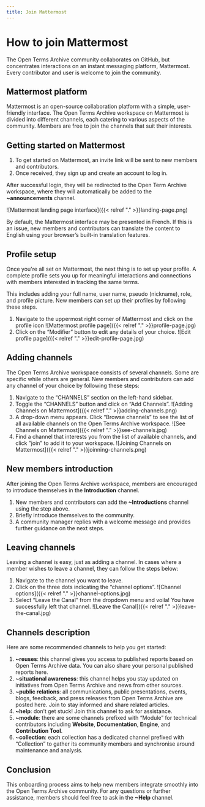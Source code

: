 ```yaml
---
title: Join Mattermost
---
```


# How to join Mattermost

The Open Terms Archive community collaborates on GitHub, but concentrates interactions on an instant messaging platform, Mattermost. Every contributor and user is welcome to join the community.

## Mattermost platform

Mattermost is an open-source collaboration platform with a simple, user-friendly interface. The Open Terms Archive workspace on Mattermost is divided into different channels, each catering to various aspects of the community. Members are free to join the channels that suit their interests.

## Getting started on Mattermost

1. To get started on Mattermost, an invite link will be sent to new members and contributors.
2. Once received, they sign up and create an account to log in.

After successful login, they will be redirected to the Open Term Archive workspace, where they will automatically be added to the **~announcements** channel.

![Mattermost landing page interface]({{< relref "." >}}landing-page.png)

By default, the Mattermost interface may be presented in French. If this is an issue, new members and contributors can translate the content to English using your browser’s built-in translation features.

## Profile setup

Once you're all set on Mattermost, the next thing is to set up your profile. A complete profile sets you up for meaningful interactions and connections with members interested in tracking the same terms.

This includes adding your full name, user name, pseudo (nickname), role, and profile picture. New members can set up their profiles by following these steps.

1. Navigate to the uppermost right corner of Mattermost and click on the profile icon
   ![Mattermost profile page]({{< relref "." >}}profile-page.jpg)
2. Click on the “Modifier” button to edit any details of your choice.
   ![Edit profile page]({{< relref "." >}}edit-profile-page.jpg)

## Adding channels

The Open Terms Archive workspace consists of several channels. Some are specific while others are general. New members and contributors can add any channel of your choice by following these steps:

1. Navigate to the “CHANNELS” section on the left-hand sidebar.
2. Toggle the “CHANNELS” button and click on “Add Channels”.
   ![Adding Channels on Mattermost]({{< relref "." >}}adding-channels.png)
3. A drop-down menu appears. Click “Browse channels” to see the list of all available channels on the Open Terms Archive workspace.
   ![See Channels on Mattermost]({{< relref "." >}}see-channels.jpg)
4. Find a channel that interests you from the list of available channels, and click ”join” to add it to your workspace.
   ![Joining Channels on Mattermost]({{< relref "." >}}joinning-channels.png)

## New members introduction

After joining the Open Terms Archive workspace, members are encouraged to introduce themselves in the **Introduction** channel.

1. New members and contributors can add the **~Introductions** channel using the step above.
2. Briefly introduce themselves to the community.
3. A community manager replies with a welcome message and provides further guidance on the next steps.

## Leaving channels

Leaving a channel is easy, just as adding a channel. In cases where a member wishes to leave a channel, they can follow the steps below:

1. Navigate to the channel you want to leave.
2. Click on the three dots indicating the “channel options”.
   ![Channel options]({{< relref "." >}}channel-options.jpg)
3. Select “Leave the Canal” from the dropdown menu and voila! You have successfully left that channel.
   ![Leave the Canal]({{< relref "." >}}leave-the-canal.jpg)

## Channels description

Here are some recommended channels to help you get started:

1. **~reuses**: this channel gives you access to published reports based on Open Terms Archive data. You can also share your personal published reports here.
2. **~situational awareness**: this channel helps you stay updated on initiatives from Open Terms Archive and news from other sources.
3. **~public relations**: all communications, public presentations, events, blogs, feedback, and press releases from Open Terms Archive are posted here. Join to stay informed and share related articles.
4. **~help**: don’t get stuck! Join this channel to ask for assistance.
5. **~module**: there are some channels prefixed with “Module” for technical contributors including **Website**, **Documentation**, **Engine**, and **Contribution Tool**.
6. **~collection**: each collection has a dedicated channel prefixed with “Collection” to gather its community members and synchronise around maintenance and analysis.

## Conclusion

This onboarding process aims to help new members integrate smoothly into the Open Terms Archive community. For any questions or further assistance, members should feel free to ask in the **~Help** channel.
